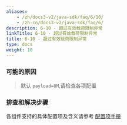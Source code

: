 ```yaml
---
aliases:
    - /zh/docs3-v2/java-sdk/faq/6/10/
    - /zh-cn/docs3-v2/java-sdk/faq/6/
description: 6-10 - 超过有效载荷限制异常
linkTitle: 6-10 - 超过有效载荷限制异常
title: 6-10 - 超过有效载荷限制异常
type: docs
weight: 10
---
```






### 可能的原因

> 默认 `payload=8M`,请检查各项配置

### 排查和解决步骤

各组件支持的具体配置项及含义请参考 [配置项手册](/zh-cn/overview/mannual/java-sdk/reference-manual/config/properties/)